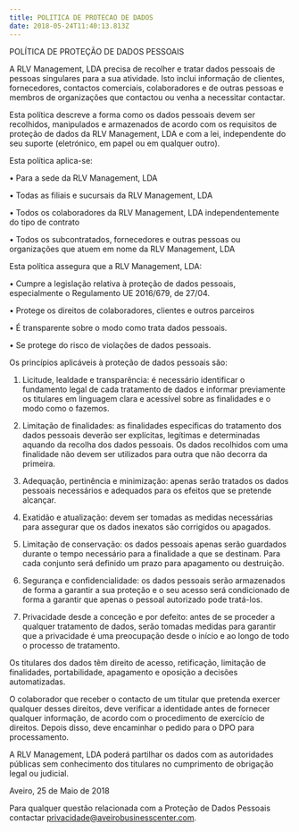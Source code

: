 ```yaml
---
title: POLITICA DE PROTECAO DE DADOS
date: 2018-05-24T11:40:13.813Z
---
```

POLÍTICA DE PROTEÇÃO DE DADOS PESSOAIS

A RLV Management, LDA precisa de recolher e tratar dados pessoais de pessoas singulares para a sua atividade. Isto inclui informação de clientes, fornecedores, contactos comerciais, colaboradores e de outras pessoas e membros de organizações que contactou ou venha a necessitar contactar.

Esta política descreve a forma como os dados pessoais devem ser recolhidos, manipulados e armazenados de acordo com os requisitos de proteção de dados da RLV Management, LDA e com a lei, independente do seu suporte (eletrónico, em papel ou em qualquer outro).



Esta política aplica-se:

• Para a sede da RLV Management, LDA

• Todas as filiais e sucursais da RLV Management, LDA

• Todos os colaboradores da RLV Management, LDA independentemente do tipo de contrato

• Todos os subcontratados, fornecedores e outras pessoas ou organizações que atuem em nome da RLV Management, LDA



Esta política assegura que a RLV Management, LDA:

• Cumpre a legislação relativa à proteção de dados pessoais, especialmente o Regulamento UE 2016/679, de 27/04.

• Protege os direitos de colaboradores, clientes e outros parceiros

• É transparente sobre o modo como trata dados pessoais.

• Se protege do risco de violações de dados pessoais.



Os princípios aplicáveis à proteção de dados pessoais são:

1. Licitude, lealdade e transparência: é necessário identificar o fundamento legal de cada tratamento de dados e informar previamente os titulares em linguagem clara e acessível sobre as finalidades e o modo como o fazemos.

2. Limitação de finalidades: as finalidades específicas do tratamento dos dados pessoais deverão ser explícitas, legítimas e determinadas aquando da recolha dos dados pessoais. Os dados recolhidos com uma finalidade não devem ser utilizados para outra que não decorra da primeira.

3. Adequação, pertinência e minimização: apenas serão tratados os dados pessoais necessários e adequados para os efeitos que se pretende alcançar.

4. Exatidão e atualização: devem ser tomadas as medidas necessárias para assegurar que os dados inexatos são corrigidos ou apagados.

5. Limitação de conservação: os dados pessoais apenas serão guardados durante o tempo necessário para a finalidade a que se destinam. Para cada conjunto será definido um prazo para apagamento ou destruição.

6. Segurança e confidencialidade: os dados pessoais serão armazenados de forma a garantir a sua proteção e o seu acesso será condicionado de forma a garantir que apenas o pessoal autorizado pode tratá-los.

7. Privacidade desde a conceção e por defeito: antes de se proceder a qualquer tratamento de dados, serão tomadas medidas para garantir que a privacidade é uma preocupação desde o início e ao longo de todo o processo de tratamento.



Os titulares dos dados têm direito de acesso, retificação, limitação de finalidades, portabilidade, apagamento e oposição a decisões automatizadas.

O colaborador que receber o contacto de um titular que pretenda exercer qualquer desses direitos, deve verificar a identidade antes de fornecer qualquer informação, de acordo com o procedimento de exercício de direitos. Depois disso, deve encaminhar o pedido para o DPO para processamento.



A RLV Management, LDA poderá partilhar os dados com as autoridades públicas sem conhecimento dos titulares no cumprimento de obrigação legal ou judicial.



Aveiro, 25 de Maio de 2018



Para qualquer questão relacionada com a Proteção de Dados Pessoais contactar privacidade@aveirobusinesscenter.com.
